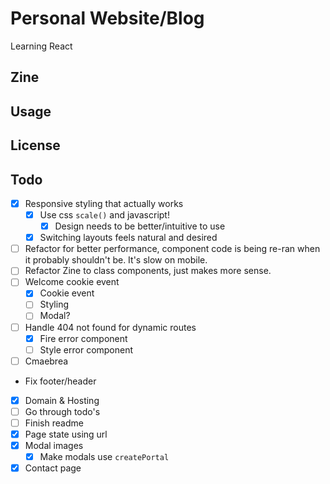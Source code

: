 # Personal Website/Blog

Learning React

## Zine

## Usage

## License

## Todo

-   [X] Responsive styling that actually works
    -   [x] Use css `scale()` and javascript!
        -   [X] Design needs to be better/intuitive to use
    -   [X] Switching layouts feels natural and desired
-   [ ] Refactor for better performance, component code is being re-ran when it probably shouldn't be. It's slow on mobile.
-   [ ] Refactor Zine to class components, just makes more sense.
-   [ ] Welcome cookie event
    -   [x] Cookie event
    -   [ ] Styling
    -   [ ] Modal?
-   [ ] Handle 404 not found for dynamic routes
    -   [x] Fire error component
    -   [ ] Style error component
-   [ ] Cmaebrea
-   Fix footer/header
-   [x] Domain & Hosting
-   [ ] Go through todo's
-   [ ] Finish readme
-   [x] Page state using url
-   [X] Modal images
    -   [X] Make modals use `createPortal`
-   [x] Contact page
